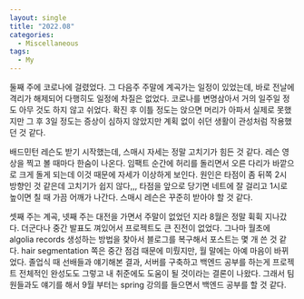 ```yaml
---
layout: single
title: "2022.08"
categories:
  - Miscellaneous
tags:
  - My
---
```


둘째 주에 코로나에 걸렸었다. 그 다음주 주말에 계곡가는 일정이 있었는데, 바로 전날에 격리가 해제되어 다행히도 일정에 차질은 없었다. 코로나를 변명삼아서 거의 일주일 정도 아무 것도 하지 않고 쉬었다. 확진 후 이틀 정도는 앉으면 머리가 아파서 실제로 못했지만 그 후 3일 정도는 증상이 심하지 않았지만 계획 없이 쉬던 생활이 관성처럼 작용했던 것 같다.

배드민턴 레슨도 받기 시작했는데, 스매시 자세는 정말 고치기가 힘든 것 같다. 레슨 영상을 찍고 볼 때마다 한숨이 나온다. 임팩트 순간에 허리를 돌리면서 오른 다리가 바깥으로 크게 돌게 되는데 이것 때문에 자세가 이상하게 보인다. 원인은 타점이 좀 뒤쪽 2시 방향인 것 같은데 고치기가 쉽지 않다,,, 타점을 앞으로 당기면 네트에 잘 걸리고 1시로 높이면 칠 때 가끔 어깨가 나간다. 스매시 레슨은 꾸준히 받아야 할 것 같다.

셋째 주는 계곡, 넷째 주는 대전을 가면서 주말이 없었던 지라 8월은 정말 휙휙 지나갔다. 더군다나 중간 발표도 껴있어서 프로젝트도 큰 진전이 없었다. 그나마 월초에 algolia records 생성하는 방법을 찾아서 블로그를 복구해서 포스트는 몇 개 쓴 것 같다. hair segmentation 쪽은 중간 점검 때문에 미뤘지만, 월 말에는 아예 마음이 바뀌었다. 졸업식 때 선배들과 얘기해본 결과, 서버를 구축하고 백엔드 공부를 하는게 프로젝트 전체적인 완성도도 그렇고 내 취준에도 도움이 될 것이라는 결론이 나왔다. 그래서 팀원들과도 얘기를 해서 9월 부터는 spring 강의를 들으면서 백엔드 공부를 할 것 같다.
